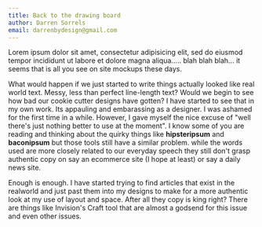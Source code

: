 ```yaml
---
title: Back to the drawing board
author: Darren Sorrels
email: darrenbydesign@gmail.com
---
```


Lorem ipsum dolor sit amet, consectetur adipisicing elit, sed do eiusmod tempor incididunt ut labore et dolore magna aliqua..... blah blah blah... it seems that is all you see on site mockups these days.

What would happen if we just started to write things actually looked like real world text. Messy, less than perfect line-length text? Would we begin to see how bad our cookie cutter designs have gotten? I have started to see that in my own work. Its appauling and embarassing as a designer. I was ashamed for the first time in a while. However, I gave myself the nice excuse of "well there's just nothing better to use at the moment". I know some of you are reading and thinking about the quirky things like **hipsteripsum** and **baconipsum** but those tools still have a similar problem. while the words used are more closely related to our everyday speech they still don't grasp authentic copy on say an ecommerce site (I hope at least) or say a daily news site.

Enough is enough. I have started trying to find articles that exist in the realworld and just past them into my designs to make for a more authentic look at my use of layout and space. After all they copy is king right? There are things like Invision's Craft tool that are almost a godsend for this issue and even other issues.